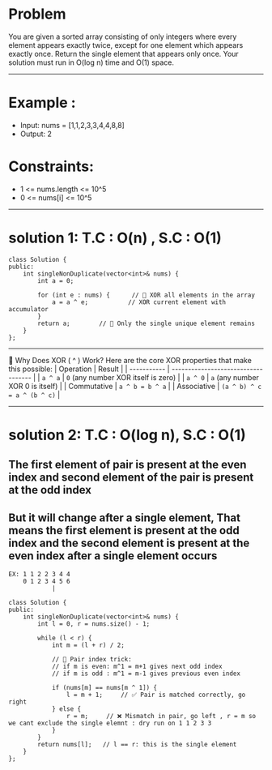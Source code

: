 # Problem
You are given a sorted array consisting of only integers where every element appears exactly twice, except for one element which appears exactly once.
Return the single element that appears only once.
Your solution must run in O(log n) time and O(1) space.

---

# Example :
- Input: nums = [1,1,2,3,3,4,4,8,8]
- Output: 2

# Constraints:
- 1 <= nums.length <= 10^5
- 0 <= nums[i] <= 10^5

---

# solution 1: T.C : O(n) , S.C : O(1)
```
class Solution {
public:
    int singleNonDuplicate(vector<int>& nums) {
        int a = 0;
    
        for (int e : nums) {      // 🚀 XOR all elements in the array
            a = a ^ e;           // XOR current element with accumulator
        }
        return a;        // 🎯 Only the single unique element remains
    }
};
```
---
🧠 Why Does XOR ( ^ ) Work?
Here are the core XOR properties that make this possible:
| Operation   | Result                              |
| ----------- | ----------------------------------- |
| `a ^ a`     | `0` (any number XOR itself is zero) |
| `a ^ 0`     | `a` (any number XOR 0 is itself)    |
| Commutative | `a ^ b = b ^ a`                     |
| Associative | `(a ^ b) ^ c = a ^ (b ^ c)`         |

--- 

# solution 2: T.C  : O(log n), S.C : O(1)
## The first element of pair is present at the even index and second element of the pair is present at the odd index
## But it will change after a single element, That means the first element is present at the odd index and the second element is present at the even index after a single element occurs 
```
EX: 1 1 2 2 3 4 4 
    0 1 2 3 4 5 6 
            |
```
```
class Solution {
public:
    int singleNonDuplicate(vector<int>& nums) {
        int l = 0, r = nums.size() - 1;

        while (l < r) {
            int m = (l + r) / 2;

            // 🔁 Pair index trick:
            // if m is even: m^1 = m+1 gives next odd index
            // if m is odd : m^1 = m-1 gives previous even index

            if (nums[m] == nums[m ^ 1]) {
                l = m + 1;     // ✅ Pair is matched correctly, go right
            } else {
                r = m;     // ❌ Mismatch in pair, go left , r = m so we cant exclude the single elemnt : dry run on 1 1 2 3 3 
            }
        }
        return nums[l];   // l == r: this is the single element
    }
};

```
